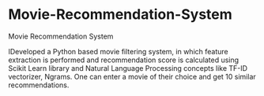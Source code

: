 # Movie-Recommendation-System
Movie Recommendation System                                                                                           

IDeveloped a Python based movie filtering system, in which feature extraction is performed and recommendation score is calculated using Scikit Learn library and Natural Language Processing concepts like TF-ID vectorizer, Ngrams. One can enter a movie of their choice and get 10 similar recommendations.
